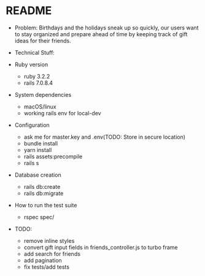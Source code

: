 # README



* Problem:
    Birthdays and the holidays sneak up so quickly, our users want to stay
    organized and prepare ahead of time by keeping track of gift ideas for their friends.

* Technical Stuff:

* Ruby version
    - ruby 3.2.2
    - rails 7.0.8.4

* System dependencies
    - macOS/linux
    - working rails env for local-dev

* Configuration
    - ask me for master.key and .env(TODO: Store in secure location)
    - bundle install
    - yarn install
    - rails assets:precompile
    - rails s

* Database creation
    - rails db:create
    - rails db:migrate

* How to run the test suite
    - rspec spec/

* TODO:
    - remove inline styles
    - convert gift input fields in friends_controller.js to turbo frame
    - add search for friends
    - add pagination
    - fix tests/add tests